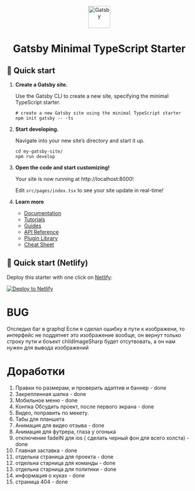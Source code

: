 <p align="center">
  <a href="https://www.gatsbyjs.com/?utm_source=starter&utm_medium=readme&utm_campaign=minimal-starter-ts">
    <img alt="Gatsby" src="https://www.gatsbyjs.com/Gatsby-Monogram.svg" width="60" />
  </a>
</p>
<h1 align="center">
  Gatsby Minimal TypeScript Starter
</h1>


## 🚀 Quick start

1.  **Create a Gatsby site.**

    Use the Gatsby CLI to create a new site, specifying the minimal TypeScript starter.

    ```shell
    # create a new Gatsby site using the minimal TypeScript starter
    npm init gatsby -- -ts
    ```

2.  **Start developing.**

    Navigate into your new site’s directory and start it up.

    ```shell
    cd my-gatsby-site/
    npm run develop
    ```

3.  **Open the code and start customizing!**

    Your site is now running at http://localhost:8000!

    Edit `src/pages/index.tsx` to see your site update in real-time!

4.  **Learn more**

    - [Documentation](https://www.gatsbyjs.com/docs/?utm_source=starter&utm_medium=readme&utm_campaign=minimal-starter-ts)
    - [Tutorials](https://www.gatsbyjs.com/docs/tutorial/?utm_source=starter&utm_medium=readme&utm_campaign=minimal-starter-ts)
    - [Guides](https://www.gatsbyjs.com/docs/how-to/?utm_source=starter&utm_medium=readme&utm_campaign=minimal-starter-ts)
    - [API Reference](https://www.gatsbyjs.com/docs/api-reference/?utm_source=starter&utm_medium=readme&utm_campaign=minimal-starter-ts)
    - [Plugin Library](https://www.gatsbyjs.com/plugins?utm_source=starter&utm_medium=readme&utm_campaign=minimal-starter-ts)
    - [Cheat Sheet](https://www.gatsbyjs.com/docs/cheat-sheet/?utm_source=starter&utm_medium=readme&utm_campaign=minimal-starter-ts)

## 🚀 Quick start (Netlify)

Deploy this starter with one click on [Netlify](https://app.netlify.com/signup):

[<img src="https://www.netlify.com/img/deploy/button.svg" alt="Deploy to Netlify" />](https://app.netlify.com/start/deploy?repository=https://github.com/gatsbyjs/gatsby-starter-minimal-ts)


# BUG
Отследил баг в graphql 
Если я сделал ошибку в пути к изображени, то интерфейс не поддятнет это изображение вообще, он вернут только строку пути и боъект childImageSharp будет отсутвовать, а он нам нужен для вывода изображений


# Доработки
1. Правки по размерам, и проверить адаптив и баннер - done 
2. Закрепленная шапка - done 
3. Мобильное меню - done 
4. Конпка Обсудить проект, после первого экрана  - done 
7. Видео, поправить по мекету. 
8. Табы для планшета
9. Анимация для видео отзыва - done 
10. Анимация для футрера, глаза у огонька 
11. отключение fadeIN для ios ( сделать черный фон для всего холста)  - done 
12. Главная заставка - done 
13. отдельна страница для проекта - done 
14. отдельна старница для команды - done 
15. отдельна старница для политики - done 
16. информация о куках - done 
17. страница 404 - done 